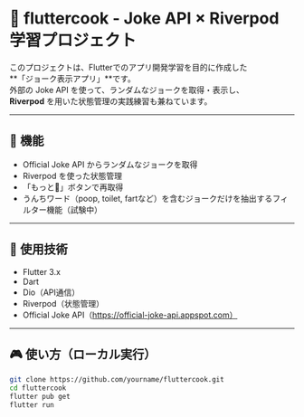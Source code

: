 # 💩 fluttercook - Joke API × Riverpod 学習プロジェクト

このプロジェクトは、Flutterでのアプリ開発学習を目的に作成した  
**「ジョーク表示アプリ」**です。  
外部の Joke API を使って、ランダムなジョークを取得・表示し、  
**Riverpod** を用いた状態管理の実践練習も兼ねています。

---

## 🚀 機能

- Official Joke API からランダムなジョークを取得
- Riverpod を使った状態管理
- 「もっと💩」ボタンで再取得
- うんちワード（poop, toilet, fartなど）を含むジョークだけを抽出するフィルター機能（試験中）

---

## 🔧 使用技術

- Flutter 3.x
- Dart
- Dio（API通信）
- Riverpod（状態管理）
- Official Joke API（https://official-joke-api.appspot.com）

---

## 🎮 使い方（ローカル実行）

```bash
git clone https://github.com/yourname/fluttercook.git
cd fluttercook
flutter pub get
flutter run
